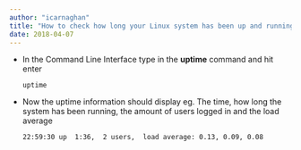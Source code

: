 ```yaml
---
author: "icarnaghan"
title: "How to check how long your Linux system has been up and running"
date: 2018-04-07
---
```


- In the Command Line Interface type in the **uptime** command and hit enter
    
    ```
    uptime
    ```
    
- Now the uptime information should display eg. The time, how long the system has been running, the amount of users logged in and the load average
    
    ```
    22:59:30 up  1:36,  2 users,  load average: 0.13, 0.09, 0.08
    ```
